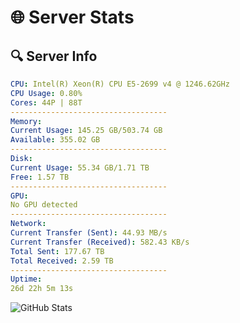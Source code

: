 # 🌐 Server Stats
## 🔍 Server Info
```yaml
CPU: Intel(R) Xeon(R) CPU E5-2699 v4 @ 1246.62GHz
CPU Usage: 0.80%
Cores: 44P | 88T
-----------------------------------
Memory:
Current Usage: 145.25 GB/503.74 GB
Available: 355.02 GB
-----------------------------------
Disk:
Current Usage: 55.34 GB/1.71 TB
Free: 1.57 TB
-----------------------------------
GPU:
No GPU detected
-----------------------------------
Network:
Current Transfer (Sent): 44.93 MB/s
Current Transfer (Received): 582.43 KB/s
Total Sent: 177.67 TB
Total Received: 2.59 TB
-----------------------------------
Uptime:
26d 22h 5m 13s
```
![GitHub Stats](https://img.shields.io/badge/Updated-2025-03-06_20:48:31-blue)